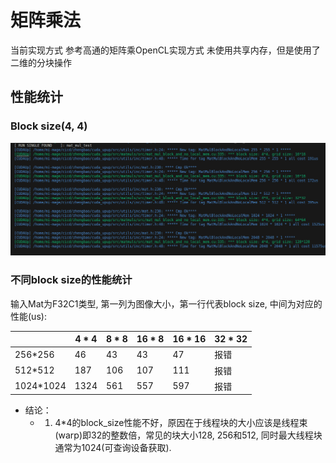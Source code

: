 # 矩阵乘法
当前实现方式 参考高通的矩阵乘OpenCL实现方式 未使用共享内存，但是使用了二维的分块操作

## 性能统计
### Block size(4, 4)
![第一版性能](./../../../doc/png/mat_mul_block_and_no_local_memmat_mul_block_and_no_local_mem.png)

### 不同block size的性能统计
输入Mat为F32C1类型, 第一列为图像大小，第一行代表block size, 中间为对应的性能(us):

|                    | 4 * 4         | 8 * 8         | 16 * 8       | 16 * 16       | 32 * 32
|------------------- | ------------- | ------------- | ------------ | ------------- | -------------
|256*256             | 46            | 43            | 43           | 47            | 报错
|512*512             | 187           | 106           | 107          | 111           | 报错
|1024*1024           | 1324          | 561           | 557          | 597           | 报错
* 结论：
    * 1. 4*4的block_size性能不好，原因在于线程块的大小应该是线程束(warp)即32的整数倍，常见的块大小128, 256和512, 同时最大线程块通常为1024(可查询设备获取).

